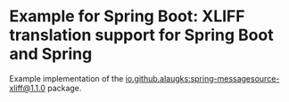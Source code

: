 # Example for Spring Boot: XLIFF translation support for Spring Boot and Spring

Example implementation of the [io.github.alaugks:spring-messagesource-xliff@1.1.0](https://github.com/alaugks/spring-xliff-translation) package.
